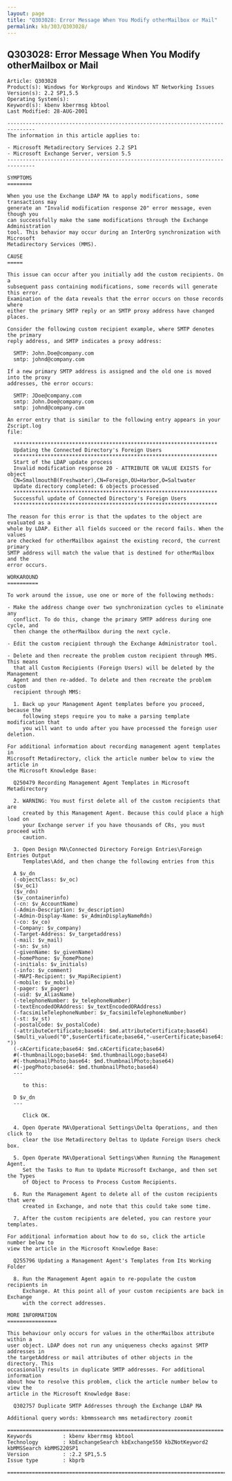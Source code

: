 ```yaml
---
layout: page
title: "Q303028: Error Message When You Modify otherMailbox or Mail"
permalink: kb/303/Q303028/
---
```


## Q303028: Error Message When You Modify otherMailbox or Mail

	Article: Q303028
	Product(s): Windows for Workgroups and Windows NT Networking Issues
	Version(s): 2.2 SP1,5.5
	Operating System(s): 
	Keyword(s): kbenv kberrmsg kbtool
	Last Modified: 28-AUG-2001
	
	-------------------------------------------------------------------------------
	The information in this article applies to:
	
	- Microsoft Metadirectory Services 2.2 SP1 
	- Microsoft Exchange Server, version 5.5 
	-------------------------------------------------------------------------------
	
	SYMPTOMS
	========
	
	When you use the Exchange LDAP MA to apply modifications, some transactions may
	generate an "Invalid modification response 20" error message, even though you
	can successfully make the same modifications through the Exchange Administration
	tool. This behavior may occur during an InterOrg synchronization with Microsoft
	Metadirectory Services (MMS).
	
	CAUSE
	=====
	
	This issue can occur after you initially add the custom recipients. On a
	subsequent pass containing modifications, some records will generate this error.
	Examination of the data reveals that the error occurs on those records where
	either the primary SMTP reply or an SMTP proxy address have changed places.
	
	Consider the following custom recipient example, where SMTP denotes the primary
	reply address, and SMTP indicates a proxy address:
	
	  SMTP: John.Doe@company.com
	  smtp: johnd@company.com
	
	If a new primary SMTP address is assigned and the old one is moved into the proxy
	addresses, the error occurs:
	
	  SMTP: JDoe@company.com
	  smtp: John.Doe@company.com
	  smtp: johnd@company.com
	
	An error entry that is similar to the following entry appears in your Zscript.log
	file:
	
	  ******************************************************************
	  Updating the Connected Directory's Foreign Users
	  ******************************************************************
	  Start of the LDAP update process
	  Invalid modification response 20 - ATTRIBUTE OR VALUE EXISTS for object
	  CN=SmallmouthB(Freshwater),CN=Foreign,OU=Harbor,O=Saltwater
	  Update directory completed: 6 objects processed
	  ******************************************************************
	  Successful update of Connected Directory's Foreign Users
	  ******************************************************************
	
	The reason for this error is that the updates to the object are evaluated as a
	whole by LDAP. Either all fields succeed or the record fails. When the values
	are checked for otherMailbox against the existing record, the current primary
	SMTP address will match the value that is destined for otherMailbox and the
	error occurs.
	
	WORKAROUND
	==========
	
	To work around the issue, use one or more of the following methods:
	
	- Make the address change over two synchronization cycles to eliminate any
	  conflict. To do this, change the primary SMTP address during one cycle, and
	  then change the otherMailbox during the next cycle.
	
	- Edit the custom recipient through the Exchange Administrator tool.
	
	- Delete and then recreate the problem custom recipient through MMS. This means
	  that all Custom Recipients (Foreign Users) will be deleted by the Management
	  Agent and then re-added. To delete and then recreate the problem custom
	  recipient through MMS:
	
	  1. Back up your Management Agent templates before you proceed, because the
	     following steps require you to make a parsing template modification that
	     you will want to undo after you have processed the foreign user deletion.
	
	For additional information about recording management agent templates in
	Microsoft Metadirectory, click the article number below to view the article in
	the Microsoft Knowledge Base:
	
	  Q250479 Recording Management Agent Templates in Microsoft Metadirectory
	
	  2. WARNING: You must first delete all of the custom recipients that are
	     created by this Management Agent. Because this could place a high load on
	     your Exchange server if you have thousands of CRs, you must proceed with
	     caution.
	
	  3. Open Design MA\Connected Directory Foreign Entries\Foreign Entries Output
	     Templates\Add, and then change the following entries from this
	
	  A $v_dn
	  (-objectClass: $v_oc)
	  ($v_oc1)
	  ($v_rdn)
	  ($v_containerinfo)
	  (-cn: $v_AccountName)
	  (-Admin-Description: $v_description)
	  (-Admin-Display-Name: $v_AdminDisplayNameRdn)
	  (-co: $v_co)
	  (-Company: $v_company)
	  (-Target-Address: $v_targetaddress)
	  (-mail: $v_mail)
	  (-sn: $v_sn)
	  (-givenName: $v_givenName)
	  (-homePhone: $v_homePhone)
	  (-initials: $v_initials)
	  (-info: $v_comment)
	  (-MAPI-Recipient: $v_MapiRecipient)
	  (-mobile: $v_mobile)
	  (-pager: $v_pager)
	  (-uid: $v_AliasName)
	  (-telephoneNumber: $v_telephoneNumber)
	  (-textEncodedORAddress: $v_textEncodedORAddress)
	  (-facsimileTelephoneNumber: $v_facsimileTelephoneNumber)
	  (-st: $v_st)
	  (-postalCode: $v_postalCode)
	  (-attributeCertificate;base64: $md.attributeCertificate;base64)
	  ($multi_valued("0",$userCertificate;base64,"-userCertificate;base64: "))
	  (-cACertificate;base64: $md.cACertificate;base64)
	  #(-thumbnailLogo;base64: $md.thumbnailLogo;base64)
	  #(-thumbnailPhoto;base64: $md.thumbnailPhoto;base64)
	  #(-jpegPhoto;base64: $md.thumbnailPhoto;base64)
	  ---
	
	     to this:
	
	  D $v_dn
	  ---
	
	     Click OK.
	
	  4. Open Operate MA\Operational Settings\Delta Operations, and then click to
	     clear the Use Metadirectory Deltas to Update Foreign Users check box.
	
	  5. Open Operate MA\Operational Settings\When Running the Management Agent.
	     Set the Tasks to Run to Update Microsoft Exchange, and then set the Types
	     of Object to Process to Process Custom Recipients.
	
	  6. Run the Management Agent to delete all of the custom recipients that were
	     created in Exchange, and note that this could take some time.
	
	  7. After the custom recipients are deleted, you can restore your templates.
	
	For additional information about how to do so, click the article number below to
	view the article in the Microsoft Knowledge Base:
	
	  Q255796 Updating a Management Agent's Templates from Its Working Folder
	
	  8. Run the Management Agent again to re-populate the custom recipients in
	     Exchange. At this point all of your custom recipients are back in Exchange
	     with the correct addresses.
	
	MORE INFORMATION
	================
	
	This behaviour only occurs for values in the otherMailbox attribute within a
	user object. LDAP does not run any uniqueness checks against SMTP addresses in
	the targetAddress or mail attributes of other objects in the directory. This
	occasionally results in duplicate SMTP addresses. For additional information
	about how to resolve this problem, click the article number below to view the
	article in the Microsoft Knowledge Base:
	
	  Q302757 Duplicate SMTP Addresses through the Exchange LDAP MA
	
	Additional query words: kbmmssearch mms metadirectory zoomit
	
	======================================================================
	Keywords          : kbenv kberrmsg kbtool 
	Technology        : kbExchangeSearch kbExchange550 kbZNotKeyword2 kbMMSSearch kbMMS220SP1
	Version           : :2.2 SP1,5.5
	Issue type        : kbprb
	
	=============================================================================
	
